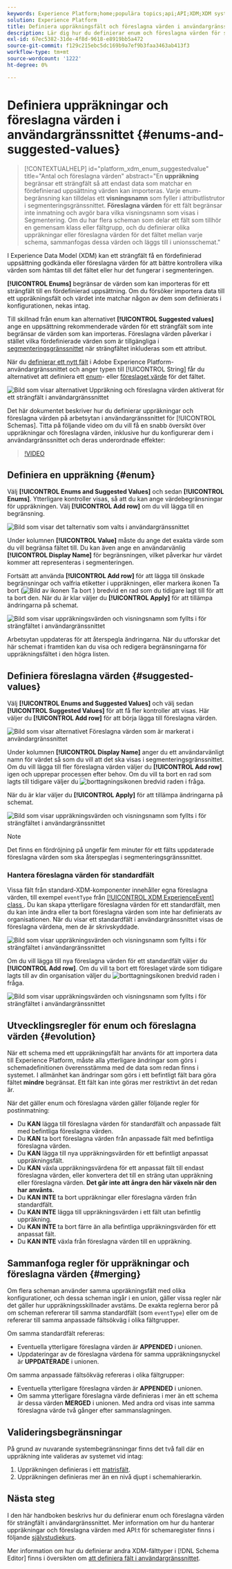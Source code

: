 ```yaml
---
keywords: Experience Platform;home;populära topics;api;API;XDM;XDM system;experience data model;data model;ui;workspace;enum;field;
solution: Experience Platform
title: Definiera uppräkningsfält och föreslagna värden i användargränssnittet
description: Lär dig hur du definierar enum och föreslagna värden för strängfält i Experience Platform användargränssnitt.
exl-id: 67ec5382-31de-4f8d-9618-e8919bb5a472
source-git-commit: f129c215ebc5dc169b9a7ef9b3faa3463ab413f3
workflow-type: tm+mt
source-wordcount: '1222'
ht-degree: 0%

---
```


# Definiera uppräkningar och föreslagna värden i användargränssnittet {#enums-and-suggested-values}

>[!CONTEXTUALHELP]
>id="platform_xdm_enum_suggestedvalue"
>title="Antal och föreslagna värden"
>abstract="En **uppräkning** begränsar ett strängfält så att endast data som matchar en fördefinierad uppsättning värden kan importeras. Varje enum-begränsning kan tilldelas ett **visningsnamn** som fyller i attributlistrutor i segmenteringsgränssnittet. **Föreslagna värden** för ett fält begränsar inte inmatning och avgör bara vilka visningsnamn som visas i Segmentering. Om du har flera scheman som delar ett fält som tillhör en gemensam klass eller fältgrupp, och du definierar olika uppräkningar eller föreslagna värden för det fältet mellan varje schema, sammanfogas dessa värden och läggs till i unionsschemat."

I Experience Data Model (XDM) kan ett strängfält få en fördefinierad uppsättning godkända eller föreslagna värden för att bättre kontrollera vilka värden som hämtas till det fältet eller hur det fungerar i segmenteringen.

**[!UICONTROL Enums]** begränsar de värden som kan importeras för ett strängfält till en fördefinierad uppsättning. Om du försöker importera data till ett uppräkningsfält och värdet inte matchar någon av dem som definierats i konfigurationen, nekas intag.

Till skillnad från enum kan alternativet **[!UICONTROL Suggested values]** ange en uppsättning rekommenderade värden för ett strängfält som inte begränsar de värden som kan importeras. Föreslagna värden påverkar i stället vilka fördefinierade värden som är tillgängliga i [segmenteringsgränssnittet](../../../segmentation/ui/overview.md) när strängfältet inkluderas som ett attribut.

När du [definierar ett nytt fält](./overview.md#define) i Adobe Experience Platform-användargränssnittet och anger typen till [!UICONTROL String] får du alternativet att definiera ett [enum](#enum)- eller [föreslaget värde](#suggested-values) för det fältet.

![Bild som visar alternativet Uppräkning och föreslagna värden aktiverat för ett strängfält i användargränssnittet](../../images/ui/fields/enum/enum-options-selected.png)

Det här dokumentet beskriver hur du definierar uppräkningar och föreslagna värden på arbetsytan i användargränssnittet för [!UICONTROL Schemas]. Titta på följande video om du vill få en snabb översikt över uppräkningar och föreslagna värden, inklusive hur du konfigurerar dem i användargränssnittet och deras underordnade effekter:

>[!VIDEO](https://video.tv.adobe.com/v/3409501/?quality=12&learn=on)

## Definiera en uppräkning {#enum}

Välj **[!UICONTROL Enums and Suggested Values]** och sedan **[!UICONTROL Enums]**. Ytterligare kontroller visas, så att du kan ange värdebegränsningar för uppräkningen. Välj **[!UICONTROL Add row]** om du vill lägga till en begränsning.

![Bild som visar det talternativ som valts i användargränssnittet](../../images/ui/fields/enum/enum-add-row.png)

Under kolumnen **[!UICONTROL Value]** måste du ange det exakta värde som du vill begränsa fältet till. Du kan även ange en användarvänlig **[!UICONTROL Display Name]** för begränsningen, vilket påverkar hur värdet kommer att representeras i segmenteringen.

Fortsätt att använda **[!UICONTROL Add row]** för att lägga till önskade begränsningar och valfria etiketter i uppräkningen, eller markera ikonen Ta bort (![Bild av ikonen Ta bort &#x200B;](/help/images/icons/remove-circle.png)) bredvid en rad som du tidigare lagt till för att ta bort den. När du är klar väljer du **[!UICONTROL Apply]** för att tillämpa ändringarna på schemat.

![Bild som visar uppräkningsvärden och visningsnamn som fyllts i för strängfältet i användargränssnittet](../../images/ui/fields/enum/enum-confirm.png)

Arbetsytan uppdateras för att återspegla ändringarna. När du utforskar det här schemat i framtiden kan du visa och redigera begränsningarna för uppräkningsfältet i den högra listen.

## Definiera föreslagna värden {#suggested-values}

Välj **[!UICONTROL Enums and Suggested Values]** och välj sedan **[!UICONTROL Suggested Values]** för att få fler kontroller att visas. Här väljer du **[!UICONTROL Add row]** för att börja lägga till föreslagna värden.

![Bild som visar alternativet Föreslagna värden som är markerat i användargränssnittet](../../images/ui/fields/enum/suggested-add-row.png)

Under kolumnen **[!UICONTROL Display Name]** anger du ett användarvänligt namn för värdet så som du vill att det ska visas i segmenteringsgränssnittet. Om du vill lägga till fler föreslagna värden väljer du **[!UICONTROL Add row]** igen och upprepar processen efter behov. Om du vill ta bort en rad som lagts till tidigare väljer du ![borttagningsikonen](/help/images/icons/remove-circle.png) bredvid raden i fråga.

När du är klar väljer du **[!UICONTROL Apply]** för att tillämpa ändringarna på schemat.

![Bild som visar uppräkningsvärden och visningsnamn som fyllts i för strängfältet i användargränssnittet](../../images/ui/fields/enum/suggested-confirm.png)

>[!NOTE]
>
>Det finns en fördröjning på ungefär fem minuter för ett fälts uppdaterade föreslagna värden som ska återspeglas i segmenteringsgränssnittet.

### Hantera föreslagna värden för standardfält

Vissa fält från standard-XDM-komponenter innehåller egna föreslagna värden, till exempel `eventType` från [[!UICONTROL XDM ExperienceEvent] class &#x200B;](../../classes/experienceevent.md). Du kan skapa ytterligare föreslagna värden för ett standardfält, men du kan inte ändra eller ta bort föreslagna värden som inte har definierats av organisationen. När du visar ett standardfält i användargränssnittet visas de föreslagna värdena, men de är skrivskyddade.

![Bild som visar uppräkningsvärden och visningsnamn som fyllts i för strängfältet i användargränssnittet](../../images/ui/fields/enum/suggested-standard.png)

Om du vill lägga till nya föreslagna värden för ett standardfält väljer du **[!UICONTROL Add row]**. Om du vill ta bort ett föreslaget värde som tidigare lagts till av din organisation väljer du ![borttagningsikonen](/help/images/icons/remove-circle.png) bredvid raden i fråga.

![Bild som visar uppräkningsvärden och visningsnamn som fyllts i för strängfältet i användargränssnittet](../../images/ui/fields/enum/suggested-standard-add.png)

<!-- ### Removing suggested values for standard fields

Only suggested values that you define can be removed from a standard field. Existing suggested values can be disabled so that they no longer appear in the segmentation dropdown, but they cannot be removed outright.

For example, consider a profile schema where the a suggested value for the standard `person.gender` field is disabled:

![Image showing the enum values and display names filled out for the string field in the UI](../../images/ui/fields/enum/standard-enum-disabled.png)

In this example, the display name "[!UICONTROL Non-specific]" is now disabled from being shown in the segmentation dropdown list. However, the value `non_specific` is still part of the list of enumerated fields and is therefore still allowed on ingestion. In other words, you cannot disable the actual enum value for the standard field as it would go against the principle of only allowing changes that make a field less restrictive.

See the [section below](#evolution) for more information on the rules for updating enums and suggested values for existing schema fields. -->

## Utvecklingsregler för enum och föreslagna värden {#evolution}

När ett schema med ett uppräkningsfält har använts för att importera data till Experience Platform, måste alla ytterligare ändringar som görs i schemadefinitionen överensstämma med de data som redan finns i systemet. I allmänhet kan ändringar som görs i ett befintligt fält bara göra fältet **mindre** begränsat. Ett fält kan inte göras mer restriktivt än det redan är.

När det gäller enum och föreslagna värden gäller följande regler för postinmatning:

* Du **KAN** lägga till föreslagna värden för standardfält och anpassade fält med befintliga föreslagna värden.
* Du **KAN** ta bort föreslagna värden från anpassade fält med befintliga föreslagna värden.
* Du **KAN** lägga till nya uppräkningsvärden för ett befintligt anpassat uppräkningsfält.
* Du **KAN** växla uppräkningsvärdena för ett anpassat fält till endast föreslagna värden, eller konvertera det till en sträng utan uppräkning eller föreslagna värden. **Det går inte att ångra den här växeln när den har använts.**
* Du **KAN INTE** ta bort uppräkningar eller föreslagna värden från standardfält.
* Du **KAN INTE** lägga till uppräkningsvärden i ett fält utan befintlig uppräkning.
* Du **KAN INTE** ta bort färre än alla befintliga uppräkningsvärden för ett anpassat fält.
* Du **KAN INTE** växla från föreslagna värden till en uppräkning.

## Sammanfoga regler för uppräkningar och föreslagna värden {#merging}

Om flera scheman använder samma uppräkningsfält med olika konfigurationer, och dessa scheman ingår i en union, gäller vissa regler när det gäller hur uppräkningsskillnader avstäms. De exakta reglerna beror på om scheman refererar till samma standardfält (som `eventType`) eller om de refererar till samma anpassade fältsökväg i olika fältgrupper.

Om samma standardfält refereras:

* Eventuella ytterligare föreslagna värden är **APPENDED** i unionen.
* Uppdateringar av de föreslagna värdena för samma uppräkningsnyckel är **UPPDATERADE** i unionen.

Om samma anpassade fältsökväg refereras i olika fältgrupper:

* Eventuella ytterligare föreslagna värden är **APPENDED** i unionen.
* Om samma ytterligare föreslagna värde definieras i mer än ett schema är dessa värden **MERGED** i unionen. Med andra ord visas inte samma föreslagna värde två gånger efter sammanslagningen.

## Valideringsbegränsningar

På grund av nuvarande systembegränsningar finns det två fall där en uppräkning inte valideras av systemet vid intag:

1. Uppräkningen definieras i ett [matrisfält](./array.md).
1. Uppräkningen definieras mer än en nivå djupt i schemahierarkin.

## Nästa steg

I den här handboken beskrivs hur du definierar enum och föreslagna värden för strängfält i användargränssnittet. Mer information om hur du hanterar uppräkningar och föreslagna värden med API:t för schemaregister finns i följande [självstudiekurs](../../tutorials/suggested-values.md).

Mer information om hur du definierar andra XDM-fälttyper i [!DNL Schema Editor] finns i översikten om [att definiera fält i användargränssnittet](./overview.md#special).
